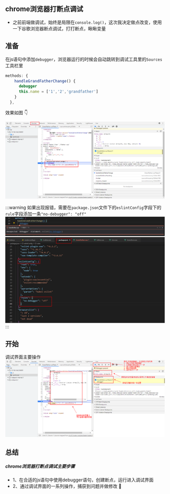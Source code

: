 ## chrome浏览器打断点调试
- 之前前端做调试，始终是局限在`console.log()`，这次我决定做点改变，使用一下谷歌浏览器断点调试，打打断点，瞅瞅变量
## 准备
在js语句中添加`debugger`，浏览器运行的时候会自动跳转到调试工具里的`Sources`工具栏里
```js
methods: {
    handleGrandFatherChange() {
      debugger
      this.name = ['1','2','grandfather']
    }
  },
```
效果如图 :point_down:

![image-20220217145052738](../../public/debugger/1.png)

:::warning
如果出现报错，需要在`package.json`文件下的`eslintConfig`字段下的`rule`字段添加一条`"no-debugger": "off"`
![image-20220217145052738](../../public/debugger/2.png)
![image-20220217145052738](../../public/debugger/3.png)
:::
## 开始
调试界面主要操作
![image-20220217145052738](../../public/debugger/4.png)
## 总结
##### chrome浏览器打断点调试主要步骤
- 1、在合适的js语句中使用debugger语句，创建断点，运行进入调试界面
- 2、通过调试界面的一系列操作，捕获到问题并做修改 :100:
